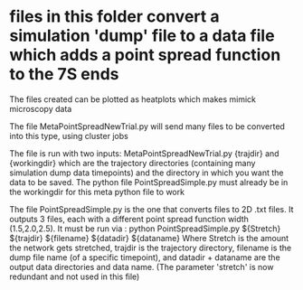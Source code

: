 # files in this folder convert a simulation 'dump' file to a data file which adds a point spread function to the 7S ends
The files created can be plotted as heatplots which makes mimick microscopy data


The file MetaPointSpreadNewTrial.py will send many files to be converted into this type, using cluster jobs

The file is run with two inputs: MetaPointSpreadNewTrial.py {trajdir} and {workingdir} which are the trajectory directories (containing many simulation dump data timepoints) and the directory in which you want the data to be saved. The python file PointSpreadSimple.py must already be in the workingdir for this meta python file to work

The file PointSpreadSimple.py is the one that converts files to 2D .txt files. It outputs 3 files, each with a different point spread function width (1.5,2.0,2.5). 
It must be run via :
python PointSpreadSimple.py ${Stretch} ${trajdir} ${filename} ${datadir} ${dataname}
Where Stretch is the amount the network gets stretched, trajdir is the trajectory directory, filename is the dump file name (of a specific timepoint), and datadir + dataname are the output data directories and data name. (The parameter 'stretch' is now redundant and not used in this file)


